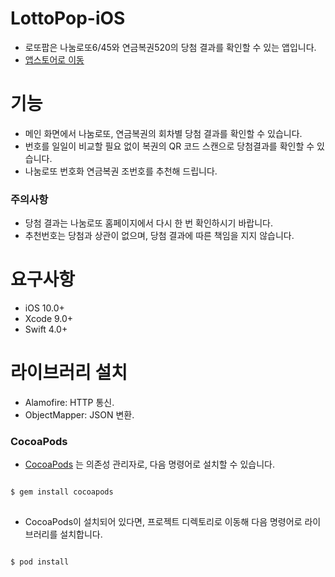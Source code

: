 # LottoPop-iOS
* 로또팝은 나눔로또6/45와 연금복권520의 당첨 결과를 확인할 수 있는 앱입니다.
* [앱스토어로 이동](https://itunes.apple.com/kr/app/id1278737707?mt=8)


# 기능
* 메인 화면에서 나눔로또, 연금복권의 회차별 당첨 결과를 확인할 수 있습니다.
* 번호를 일일이 비교할 필요 없이 복권의 QR 코드 스캔으로 당첨결과를 확인할 수 있습니다.
* 나눔로또 번호화 연금복권 조번호를 추천해 드립니다.
### 주의사항
* 당첨 결과는 나눔로또 홈페이지에서 다시 한 번 확인하시기 바랍니다.
* 추천번호는 당첨과 상관이 없으며, 당첨 결과에 따른 책임을 지지 않습니다.


# 요구사항
* iOS 10.0+
* Xcode 9.0+
* Swift 4.0+


# 라이브러리 설치
* Alamofire: HTTP 통신.
* ObjectMapper: JSON 변환.

### CocoaPods
* [CocoaPods](https://cocoapods.org) 는 의존성 관리자로, 다음 명령어로 설치할 수 있습니다.
<pre>
<code>
$ gem install cocoapods
</code>
</pre>

* CocoaPods이 설치되어 있다면, 프로젝트 디렉토리로 이동해 다음 명령어로 라이브러리를 설치합니다.
<pre>
<code>
$ pod install
</code>
</pre>
